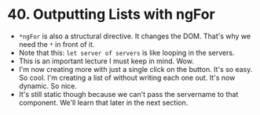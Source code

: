 # 40. Outputting Lists with ngFor
- `*ngFor` is also a structural directive. It changes the DOM. That's why we need the `*` in front of it.
- Note that this: `let server of servers` is like looping in the servers. 
- This is an important lecture I must keep in mind. Wow.
- I'm now creating more with just a single click on the button. It's so easy. So cool. I'm creating a list of <app-server> without writing each one out. It's now dynamic. So nice. 
- It's still static though because we can't pass the servername to that component. We'll learn that later in the next section. 